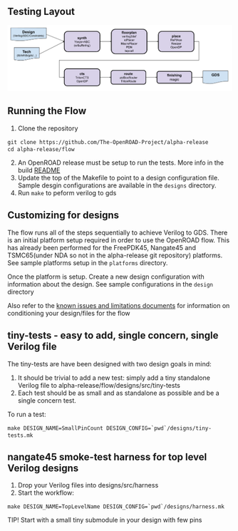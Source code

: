 
## Testing Layout
![alt text](docs/flow.png "flow")

## Running the Flow
1. Clone the repository
```
git clone https://github.com/The-OpenROAD-Project/alpha-release
cd alpha-release/flow
```
2. An OpenROAD release must be setup to run the tests. More info in the build [README](../build/README.md)
3. Update the top of the Makefile to point to a design configuration file. Sample desgin configurations are available in the `designs` directory.
4. Run `make` to peform verilog to gds


## Customizing for designs
The flow runs all of the steps sequentially to achieve Verilog to GDS. There is an initial platform setup required in order to use the OpenROAD flow. This has already been performed for the FreePDK45, Nangate45 and TSMC65(under NDA so not in the alpha-release git repository) platforms. See sample platforms setup in the `platforms` directory.

Once the platform is setup. Create a new design configuration with information about the design.  See sample configurations in the `design` directory

Also refer to the [known issues and limitations documents](docs/Known%20Issues%20and%20Limitations.pdf) for information on conditioning your design/files for the flow

## tiny-tests - easy to add, single concern, single Verilog file

The tiny-tests are have been designed with two design goals in mind:

1. It should be trivial to add a new test: simply add a tiny standalone
   Verilog file to alpha-release/flow/designs/src/tiny-tests
2. Each test should be as small and as standalone as possible and be a single
   concern test.

To run a test:

```
make DESIGN_NAME=SmallPinCount DESIGN_CONFIG=`pwd`/designs/tiny-tests.mk
```

## nangate45 smoke-test harness for top level Verilog designs

1. Drop your Verilog files into designs/src/harness
2. Start the workflow:

```
make DESIGN_NAME=TopLevelName DESIGN_CONFIG=`pwd`/designs/harness.mk
```

TIP! Start with a small tiny submodule in your design with few pins


